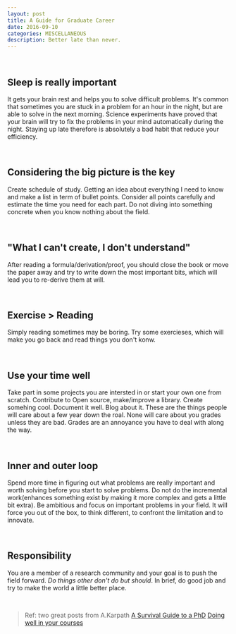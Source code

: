 ```yaml
---
layout: post
title: A Guide for Graduate Career
date: 2016-09-10
categories: MISCELLANEOUS
description: Better late than never.
---
```


<br>

## Sleep is really important

It gets your brain rest and helps you to solve difficult problems. It's common that sometimes you are stuck in a problem for an hour in the night, but are able to solve in the next morning. Science experiments have proved that your brain will try to fix the problems in your mind automatically during the night.
Staying up late therefore is absolutely a bad habit that reduce your efficiency.

<br>

## Considering the big picture is the key

Create schedule of study. Getting an idea about everything I need to know and make a list in term of bullet points. Consider all points carefully and estimate the time you need for each part. Do not diving into something concrete when you know nothing about the field.

<br>

## "What I can't create, I don't understand"

After reading a formula/derivation/proof, you should close the book or move the paper away and try to write down the most important bits, which will lead you to re-derive them at will.

<br>

## Exercise > Reading

Simply reading sometimes may be boring. Try some exercieses, which will make you go back and read things you don't konw.

<br>

## Use your time well

Take part in some projects you are intersted in or start your own one from scratch. Contribute to Open source, make/improve a library. Create somehing cool. Document it well. Blog about it. These are the things people will care about a few year down the roal. None will care about you grades unless they are bad. Grades are an annoyance you have to deal with along the way.

<br>

## Inner and outer loop

Spend more time in figuring out what problems are really important and worth solving before you start to solve problems. Do not do the incremental work(enhances something exist by making it more complex and gets a little bit extra). Be ambitious and focus on important problems in your field. It will force you out of the box, to think different, to confront the limitation and to innovate.

<br>

## Responsibility

You are a member of a research community and your goal is to push the field forward. *Do things other don't do but should*. In brief, do good job and try to make the world a little better place.

<br>

>Ref: two great posts from A.Karpath
[A Survival Guide to a PhD](http://cs.stanford.edu/people/karpathy/advice.html)
[Doing well in your courses](http://karpathy.github.io/2016/09/07/phd/)

<br><br>
